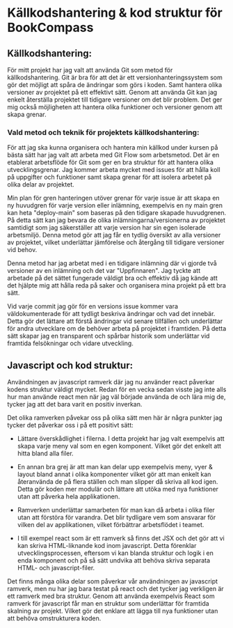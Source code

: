 # Källkodshantering & kod struktur för BookCompass

## Källkodshantering: 
För mitt projekt har jag valt att använda Git som metod för källkodshantering. Git är bra för att det är ett versionhanteringssystem som gör det möjligt att spåra de ändringar som görs i koden. Samt hantera olika versioner av projektet på ett effektivt sätt. Genom att använda Git kan jag enkelt återställa projektet till tidigare versioner om det blir problem. Det ger mig också möjligheten att hantera olika funktioner och versioner genom att skapa grenar. 

### Vald metod och teknik för projektets källkodshantering: 
För att jag ska kunna organisera och hantera min källkod under kursen på bästa sätt har jag valt att arbeta med Git Flow som arbetsmetod. Det är en etablerat arbetsflöde för Git som ger en bra struktur för att hantera olika utvecklingsgrenar. Jag kommer arbeta mycket med issues för att hålla koll på uppgifter och funktioner samt skapa grenar för att isolera arbetet på olika delar av projektet. 

Min plan för gren hanteringen utöver grenar för varje issue är att skapa en ny huvudgren för varje version eller inlämning, exempelvis en ny main gren kan heta "deploy-main" som baseras på den tidigare skapade huvudgrenen. På detta sätt kan jag bevara de olika inlämningarna/versionerna av projektet samtidigt som jag säkerställer att varje version har sin egen isolerade arbetsmiljö. Denna metod gör att jag får en tydlig översikt av alla versioner av projektet, vilket underlättar jämförelse och återgång till tidigare versioner vid behov.

Denna metod har jag arbetat med i en tidigare inlämning där vi gjorde två versioner av en inlämning och det var "Uppfinnaren". Jag tyckte att arbetade på det sättet fungerade väldigt bra och effektiv då jag kände att det hjälpte mig att hålla reda på saker och organisera mina projekt på ett bra sätt. 

Vid varje commit jag gör för en versions issue kommer vara väldokumenterade för att tydligt beskriva ändringar och vad det innebär. Detta gör det lättare att förstå ändringar vid senare tillfällen och underlättar för andra utvecklare om de behöver arbeta på projektet i framtiden. På detta sätt skapar jag en transparent och spårbar historik som underlättar vid framtida felsökningar och vidare utveckling.

## Javascript och kod struktur: 
Användningen av javascript ramverk där jag nu använder react påverkar kodens struktur väldigt mycket. Redan för en vecka sedan visste jag inte alls hur man använde react men när jag väl började använda de och lära mig de, tycker jag att det bara varit en positiv inverkan. 

Det olika ramverken påvekar oss på olika sätt men här är några punkter jag tycker det påverkar oss i på ett positivt sätt: 

- Lättare överskådlighet i filerna. I detta projekt har jag valt exempelvis att skapa varje meny val som en egen komponent. Vilket gör det enkelt att hitta bland alla filer.

- En annan bra grej är att man kan delar upp exempelvis meny, vyer & layout bland annat i olika komponenter vilket gör att man enkelt kan återanvända de på flera ställen och man slipper då skriva all kod igen. Detta gör koden mer modulär och lättare att utöka med nya funktioner utan att påverka hela applikationen. 

- Ramverken underlättar samarbeten för man kan då arbeta i olika filer utan att förstöra för varandra. Det blir tydligare vem som ansvarar för vilken del av applikationen, vilket förbättrar arbetsflödet i teamet.

- I till exempel react som är ett ramverk så finns det JSX och det gör att vi kan skriva HTML-liknande kod inom javascript. Detta förenklar utvecklingsprocessen, eftersom vi kan blanda struktur och logik i en enda komponent och på så sätt undvika att behöva skriva separata HTML- och javascript-filer.

Det finns många olika delar som påverkar vår användningen av javascript ramverk, men nu har jag bara testat på react och det tycker jag verkligen är ett ramverk med bra struktur. Genom att använda exempelvis React som ramverk för javascript får man en struktur som underlättar för framtida skalning av projekt. Vilket gör det enklare att lägga till nya funktioner utan att behöva omstrukturera koden. 
